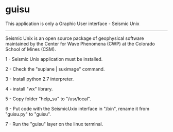 # guisu

This application is only a Graphic User interface - Seismic Unix

_____________________________________________________

Seismic Unix is ​​an open source package of geophysical software maintained by the Center for Wave Phenomena (CWP) at the Colorado School of Mines (CSM).


1 - Seismic Unix application must be installed.

2 - Check the "suplane | suximage" command.

3 - Install python 2.7 interpreter.

4 - install "wx" library.

5 - Copy folder "help_su" to "/usr/local".

6 - Put code with the SeismicUxix interface in "/bin", rename it from "guisu.py" to "guisu".

7 - Run the "guisu" layer on the linux terminal.


